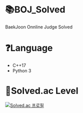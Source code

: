 # 📚BOJ_Solved
BaekJoon Onnline Judge Solved

# ❓Language
- C++17
- Python 3

# 🏅Solved.ac Level
[![Solved.ac
프로필](http://mazassumnida.wtf/api/v2/generate_badge?boj=ceounjc)](https://solved.ac/ceounjc)
